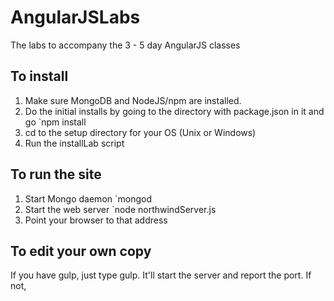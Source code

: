 # AngularJSLabs
The labs to accompany the 3 - 5 day AngularJS classes

## To install
1. Make sure MongoDB and NodeJS/npm are installed.
2. Do the initial installs by going to the directory with package.json in it and go
`npm install
3. cd to the setup directory for your OS (Unix or Windows)
4. Run the installLab script
 
## To run the site
1. Start Mongo daemon
`mongod
2. Start the web server
`node northwindServer.js
3. Point your browser to that address

## To edit your own copy

If you have gulp, just type gulp.  It'll start the server and report the port.  If not, 